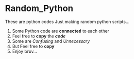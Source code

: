# Random_Python

These are python codes
Just making random python scripts...

1. Some Python code are **connected** to each other
2. Feel free to **copy** the **_code_**
3. Some are _Confusing_ and _Unnecessary_
4. But Feel free to **copy**
5. Enjoy bruv...
